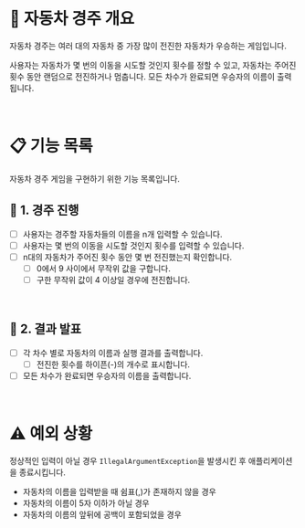 # 🚗 자동차 경주 개요
자동차 경주는 여러 대의 자동차 중 가장 많이 전진한 자동차가 우승하는 게임입니다.

사용자는 자동차가 몇 번의 이동을 시도할 것인지 횟수를 정할 수 있고, 자동차는 주어진 횟수 동안 랜덤으로 전진하거나 멈춥니다.
모든 차수가 완료되면 우승자의 이름이 출력됩니다.

<br>

# 📋 기능 목록

자동차 경주 게임을 구현하기 위한 기능 목록입니다.

## 📎 1. 경주 진행
- [ ] 사용자는 경주할 자동차들의 이름을 n개 입력할 수 있습니다.
- [ ] 사용자는 몇 번의 이동을 시도할 것인지 횟수를 입력할 수 있습니다.
- [ ] n대의 자동차가 주어진 횟수 동안 몇 번 전진했는지 확인합니다.
  - [ ] 0에서 9 사이에서 무작위 값을 구합니다.
  - [ ] 구한 무작위 값이 4 이상일 경우에 전진합니다.

<br>

## 📎 2. 결과 발표
- [ ] 각 차수 별로 자동차의 이름과 실행 결과를 출력합니다.
  - [ ] 전진한 횟수를 하이픈(-)의 개수로 표시합니다.
- [ ] 모든 차수가 완료되면 우승자의 이름을 출력합니다.

<br>


# ⚠️ 예외 상황

정상적인 입력이 아닐 경우 `IllegalArgumentException`을 발생시킨 후 애플리케이션을 종료시킵니다.

- 자동차의 이름을 입력받을 때 쉼표(,)가 존재하지 않을 경우
- 자동차의 이름이 5자 이하가 아닐 경우
- 자동차의 이름의 앞뒤에 공백이 포함되었을 경우